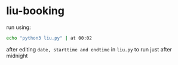 # liu-booking

run using:
```sh
echo "python3 liu.py" | at 00:02
```
after editing `date, starttime and endtime` in `liu.py` to run just after midnight
